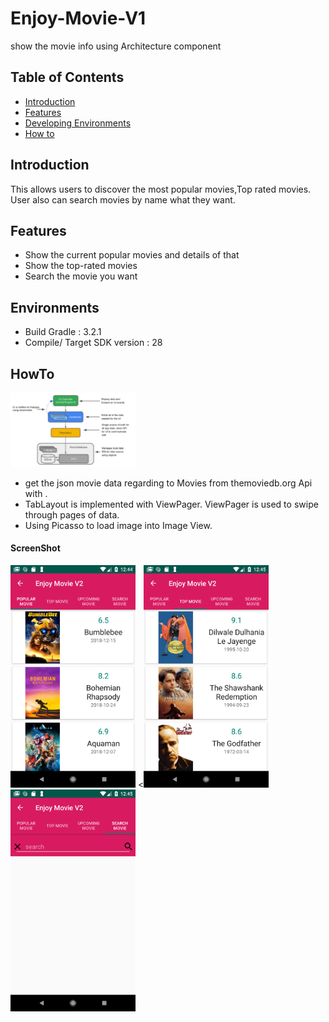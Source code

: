# Enjoy-Movie-V1
show the movie info using Architecture component

## Table of Contents

- [Introduction](#introduction)
- [Features](#features)
- [Developing Environments](#environments)
- [How to](#Howto)

## Introduction
This allows users to discover the most popular movies,Top rated movies.
User also can search movies by name what they want.
## Features
* Show the current popular movies and details of that
* Show the top-rated movies
* Search the movie you want

## Environments
- Build Gradle : 3.2.1
- Compile/ Target SDK version : 28

## HowTo

<img src="https://github.com/sangaelee/Enjoy-Movie-V2/blob/master/screenshot/ac.png" width="200"></img>
- get the json movie data regarding to Movies from themoviedb.org Api with .
- TabLayout is implemented with ViewPager. ViewPager is used to swipe through pages of
data.
- Using Picasso to load image into Image View.


#### ScreenShot
<img src="https://github.com/sangaelee/Enjoy-Movie-V2/blob/master/screenshot/Screenshot01.png" width="200"></img>    <<img src="https://github.com/sangaelee/Enjoy-Movie-V2/blob/master/screenshot/Screenshot02.png" width="200"></img>    <img src="https://github.com/sangaelee/Enjoy-Movie-V2/blob/master/screenshot/Screenshot03.png" width="200"></img>    
